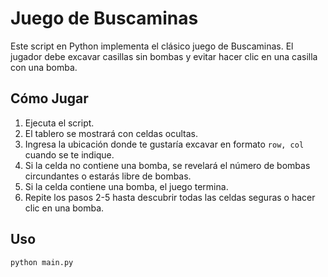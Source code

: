 # Juego de Buscaminas

Este script en Python implementa el clásico juego de Buscaminas. El jugador debe excavar casillas sin bombas y evitar hacer clic en una casilla con una bomba.

## Cómo Jugar

1. Ejecuta el script.
2. El tablero se mostrará con celdas ocultas.
3. Ingresa la ubicación donde te gustaría excavar en formato `row, col` cuando se te indique.
4. Si la celda no contiene una bomba, se revelará el número de bombas circundantes o estarás libre de bombas.
5. Si la celda contiene una bomba, el juego termina.
6. Repite los pasos 2-5 hasta descubrir todas las celdas seguras o hacer clic en una bomba.

## Uso

```bash
python main.py